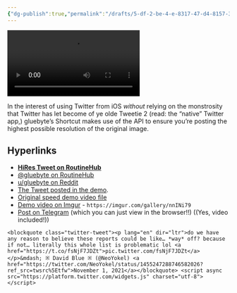 ```yaml
---
{"dg-publish":true,"permalink":"/drafts/5-df-2-be-4-e-8317-47-d4-8157-3-e3-c41231970/","dgHomeLink":true,"dgPassFrontmatter":false}
---
```



<video controls>
  <source src="https://user-images.githubusercontent.com/43663476/139727722-a5a2b90d-3338-4303-9406-7ebcd397941f.MOV">
</video>

In the interest of using Twitter from iOS *without* relying on the monstrosity that Twitter has let become of ye olde Tweetie 2 (read: the “native” Twitter app,) gluebyte’s Shortcut makes use of the API to ensure you’re posting the highest possible resolution of the original image.

## Hyperlinks
- [**HiRes Tweet on RoutineHub**](https://routinehub.co/shortcut/7912/)
- [@gluebyte on RoutineHub](https://routinehub.co/user/gluebyte)
- [u/gluebyte on Reddit](https://www.reddit.com/user/gluebyte/)
- [The Tweet posted in the demo](https://twitter.com/neoyokel/status/1455247288746582026).
- [Original speed demo video file](https://user-images.githubusercontent.com/43663476/139727170-e4c57f7a-aedb-4e9e-bab3-da54f9caa020.MOV)
- [Demo video on Imgur](https://imgur.com/gallery/nnINi79) - `https://imgur.com/gallery/nnINi79`
- [Post on Telegram](https://t.me/s/extratone/8002) (which you can just view in the browser!!) ((Yes, video included!))

```
<blockquote class="twitter-tweet"><p lang="en" dir="ltr">do we have any reason to believe these reports could be like… *way* off? because if not… literally this whole list is problematic lol <a href="https://t.co/fsNjF7JDZt">pic.twitter.com/fsNjF7JDZt</a></p>&mdash; ※ David Blue ※ (@NeoYokel) <a href="https://twitter.com/NeoYokel/status/1455247288746582026?ref_src=twsrc%5Etfw">November 1, 2021</a></blockquote> <script async src="https://platform.twitter.com/widgets.js" charset="utf-8"></script>
```